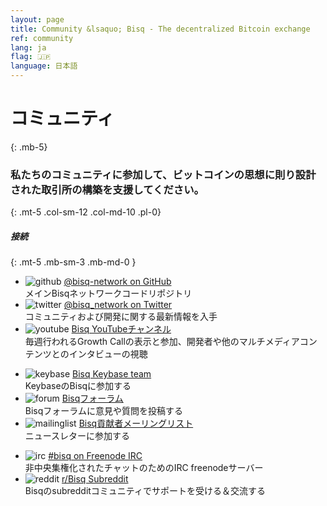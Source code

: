 ```yaml
---
layout: page
title: Community &lsaquo; Bisq - The decentralized Bitcoin exchange
ref: community
lang: ja
flag: 🇯🇵
language: 日本語
---
```

# コミュニティ
{: .mb-5}

### 私たちのコミュニティに参加して、ビットコインの思想に則り設計された取引所の構築を支援してください。
{: .mt-5 .col-sm-12 .col-md-10 .pl-0}



##### 接続
{: .mt-5 .mb-sm-3 .mb-md-0 }

<div class="row mb-sm-4 mb-md-0">

  <ul class="mt-sm-0 mb-0 mt-md-3 mb-md-5 community-links grey col-sm-12 col-md-4 pr-3">
    <li><img src="/images/community/github.svg" alt="github"> <a href="https://github.com/bisq-network">@bisq-network on GitHub</a> <br>メインBisqネットワークコードリポジトリ</li>
    <li><img src="/images/community/twitter.svg" alt="twitter"> <a href="https://twitter.com/bisq_network">@bisq_network on Twitter</a> <br>コミュニティおよび開発に関する最新情報を入手</li>
    <li><img src="/images/community/youtube.svg" alt="youtube"> <a href="https://www.youtube.com/c/bisq-network">Bisq YouTubeチャンネル</a> <br>毎週行われるGrowth Callの表示と参加、開発者や他のマルチメディアコンテンツとのインタビューの視聴</li>
   </ul>
   <ul class="mt-sm-0 mb-0 mt-md-3 mb-md-5 community-links grey col-sm-12 col-md-4 pr-3">
    <li><img src="/images/community/keybase.svg" alt="keybase"> <a href="https://keybase.io/team/bisq">Bisq Keybase team</a>  <br>KeybaseのBisqに参加する</li>
    <li><img src="/images/community/forum.svg" alt="forum"> <a href="https://bisq.community">Bisqフォーラム</a> <br>Bisqフォーラムに意見や質問を投稿する</li>
    <li><img src="/images/community/mailinglist.svg" alt="mailinglist"> <a href="https://lists.bisq.network/listinfo/bisq-contrib">Bisq貢献者メーリングリスト</a> <br>ニュースレターに参加する</li>
   </ul>
   <ul class="mt-sm-0 mb-0 mt-md-3 mb-md-5 community-links grey col-sm-12 col-md-4 pr-3">
     <li><img src="/images/community/irc.svg" alt="irc"> <a href="https://webchat.freenode.net/?channels=bisq">#bisq on Freenode IRC</a><br>非中央集権化されたチャットのためのIRC freenodeサーバー</li>
     <li><img src="/images/community/reddit.svg" alt="reddit"> <a href="https://www.reddit.com/r/bisq">r/Bisq Subreddit</a> <br>Bisqのsubredditコミュニティでサポートを受ける＆交流する</li>
  </ul>
</div>
